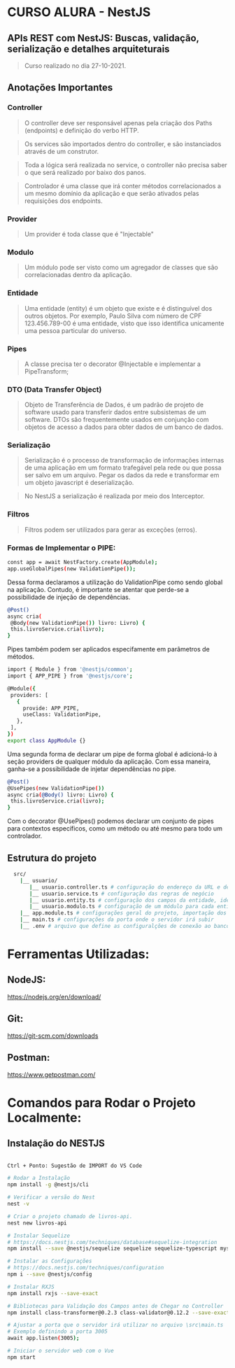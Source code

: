 # CURSO ALURA - NestJS
## APIs REST com NestJS: Buscas, validação, serialização e detalhes arquiteturais

> Curso realizado no dia 27-10-2021.

## Anotações Importantes

### Controller
> O controller deve ser responsável apenas pela criação dos Paths (endpoints) e definição do verbo HTTP.

> Os services são importados dentro do controller, e são instanciados através de um construtor.

> Toda a lógica será realizada no service, o controller não precisa saber o que será realizado por baixo dos panos.

> Controlador é uma classe que irá conter métodos correlacionados a um mesmo domínio da aplicação e que serão ativados pelas requisições dos endpoints.

### Provider
> Um provider é toda classe que é "Injectable"

### Modulo
> Um módulo pode ser visto como um agregador de classes que são correlacionadas dentro da aplicação.

### Entidade
> Uma entidade (entity) é um objeto que existe e é distinguível dos outros objetos. Por exemplo, Paulo Silva com número de CPF 123.456.789-00 é uma entidade, visto que isso identifica unicamente uma pessoa particular do universo.

### Pipes
> A classe precisa ter o decorator @Injectable e implementar a PipeTransform;


### DTO (Data Transfer Object)
> Objeto de Transferência de Dados, é um padrão de projeto de software usado para transferir dados entre subsistemas de um software. DTOs são frequentemente usados em conjunção com objetos de acesso a dados para obter dados de um banco de dados.

### Serialização
> Serialização é o processo de transformação de informações internas de uma aplicação em um formato trafegável pela rede ou que possa ser salvo em um arquivo.
> Pegar os dados da rede e transformar em um objeto javascript é deserialização.

>No NestJS a serialização é realizada por meio dos Interceptor.

### Filtros
> Filtros podem ser utilizados para gerar as exceções (erros).

### Formas de Implementar o PIPE:

``` bash
const app = await NestFactory.create(AppModule);
app.useGlobalPipes(new ValidationPipe());
```
Dessa forma declaramos a utilização do ValidationPipe como sendo global na aplicação. Contudo, é importante se atentar que perde-se a possibilidade de injeção de dependências.


``` bash
@Post()
async cria(
 @Body(new ValidationPipe()) livro: Livro) {
 this.livroService.cria(livro);
}
```
Pipes também podem ser aplicados especifamente em parâmetros de métodos.

``` bash
import { Module } from '@nestjs/common';
import { APP_PIPE } from '@nestjs/core';

@Module({
 providers: [
   {
     provide: APP_PIPE,
     useClass: ValidationPipe,
   },
 ],
})
export class AppModule {}
```
Uma segunda forma de declarar um pipe de forma global é adicioná-lo à seção providers de qualquer módulo da aplicação. Com essa maneira, ganha-se a possibilidade de injetar dependências no pipe.

``` bash
@Post()
@UsePipes(new ValidationPipe())
async cria(@Body() livro: Livro) {
 this.livroService.cria(livro);
}
```
Com o decorator @UsePipes() podemos declarar um conjunto de pipes para contextos específicos, como um método ou até mesmo para todo um controlador.


## Estrutura do projeto
``` bash
  src/
    |__ usuario/
       |__ usuario.controller.ts # configuração do endereço da URL e definição das funções
       |__ usuario.service.ts # configuração das regras de negócio
       |__ usuario.entity.ts # configuração dos campos da entidade, ideal para deixar o codigo fortemente tipado e auxilia no autocomplete 
       |__ usuario.modulo.ts # configuração de um módulo para cada entidade
    |__ app.module.ts # configurações geral do projeto, importação dos controllers, providers, modulos e configuração do banco.
    |__ main.ts # configurações da porta onde o servidor irá subir
    |__ .env # arquivo que define as configuralções de conexão ao banco de dados do projeto...
```


# Ferramentas Utilizadas:

## NodeJS:
https://nodejs.org/en/download/

## Git:
https://git-scm.com/downloads

## Postman:
https://www.getpostman.com/



# Comandos para Rodar o Projeto Localmente:

## Instalação do NESTJS
``` bash

Ctrl + Ponto: Sugestão de IMPORT do VS Code

# Rodar a Instalação
npm install -g @nestjs/cli

# Verificar a versão do Nest
nest -v

# Criar o projeto chamado de livros-api.
nest new livros-api

# Instalar Sequelize
# https://docs.nestjs.com/techniques/database#sequelize-integration
npm install --save @nestjs/sequelize sequelize sequelize-typescript mysql2

# Instalar as Configurações
# https://docs.nestjs.com/techniques/configuration
npm i --save @nestjs/config

# Instalar RXJS
npm install rxjs --save-exact

# Bibliotecas para Validação dos Campos antes de Chegar no Controller
npm install class-transformer@0.2.3 class-validator@0.12.2 --save-exact

# Ajustar a porta que o servidor irá utilizar no arquivo \src\main.ts
# Exemplo definindo a porta 3005
await app.listen(3005);

# Iniciar o servidor web com o Vue
npm start

```